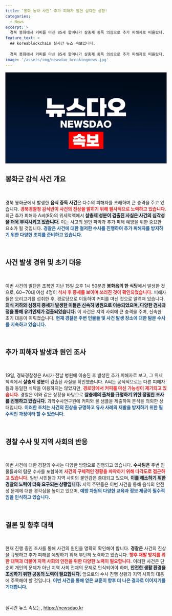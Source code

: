 ```yaml
---
title: ‘봉화 농약 사건’ 추가 피해자 발견 심각한 상황!
categories:
  - News
excerpt: >
  경북 봉화에서 커피를 마신 85세 할머니가 살충제 중독 의심으로 추가 피해자로 떠올랐다. 경찰은 경로당 커피와 물 분석을 의뢰하고, 주변 탐문 수사를 확대 중이다. 이번 사건의 전말은 과연 무엇일까? 클릭하여 상세한 이야기를 확인해보세요!
feature_text: >
  ## koreablockchain 실시간 뉴스 속보입니다.

  경북 봉화에서 커피를 마신 85세 할머니가 살충제 중독 의심으로 추가 피해자로 떠올랐다. 경찰은 경로당 커피와 물 분석을 의뢰하고, 주변 탐문 수사를 확대 중이다. 이번 사건의 전말은 과연 무엇일까? 클릭하여 상세한 이야기를 확인해보세요!
image: '/assets/img/newsdao_breakingnews.jpg'
---
```


<p><img src="/assets/img/newsdao_breakingnews.jpg" alt="koreablockchain 속보" /></p>

<h2 data-ke-size="size26">봉화군 감식 사건 개요</h2>

<p data-ke-size="size16">&nbsp;</p>

<p>경북 봉화군에서 발생한 <b>음식 중독 사건</b>은 다수의 피해자를 초래하며 큰 충격을 주고 있습니다. <b><span style="color: #ee2323;">경북경찰청 감식반이 사건의 진상을 밝히기 위해 필사적으로 노력하고 있습니다.</span></b> 최근 추가 피해자 A씨(85)의 위세척액에서 <b><span style="background-color: #21538527;">살충제 성분이 검출된 사실은 사건의 심각성을 더욱 부각시키고 있습니다.</span></b> 이는 사고의 원인 파악과 추가 피해 예방을 위한 중요한 요소가 될 것입니다. <b><span style="color: #1a5490;">경찰은 사건에 대한 철저한 수사를 진행하여 추가 피해자를 방지하기 위한 다양한 조치를 준비하고 있습니다.</span></b></p>

<p data-ke-size="size16">&nbsp;</p>

<h2 data-ke-size="size26">사건 발생 경위 및 초기 대응</h2>

<p data-ke-size="size16">&nbsp;</p>

<p>이번 사건의 발단은 초복인 지난 15일 오후 1시 50분경 <b>봉화읍의 한 식당</b>에서 발생한 것으로, 60∼70대 여성 4명이 <b><span style="color: #ee2323;">식사 후 증세를 보이며 쓰러진 것이 확인되었습니다.</span></b> 피해자들은 오리고기를 섭취한 후, 경로당으로 이동하여 커피를 마신 것으로 알려져 있습니다. <b><span style="background-color: #21538527;">의식 저하와 심정지 증세가 발생한 이들은 신속히 병원으로 이송되었으며, 다양한 검사과정을 통해 유기인제가 검출되었습니다.</span></b> 이 사건은 지역 사회에 큰 충격을 주며, 신속한 초기 대응이 이뤄졌습니다. <b><span style="color: #1a5490;">현재 경찰은 주변 인물들 및 사건 발생 장소에 대한 탐문 수사를 지속하고 있습니다.</span></b></p>

<p data-ke-size="size16">&nbsp;</p>

<h2 data-ke-size="size26">추가 피해자 발생과 원인 조사</h2>

<p data-ke-size="size16">&nbsp;</p>

<p>19일, 경북경찰청은 A씨가 전날 병원에 이송된 후 발생한 추가 피해자로 보고, 그 위세척액에서 <b>살충제 성분</b>이 검출된 사실을 확인했습니다. A씨는 공식적으로는 다른 피해자들과 동일한 식탁을 이용하지는 않았지만, <b><span style="color: #ee2323;">경로당에서 커피를 마신 가능성이 제기되고 있습니다.</span></b> 경찰은 이와 같은 상황을 바탕으로 <b><span style="background-color: #21538527;">살충제의 출처를 규명하기 위한 정밀한 조사를 진행하고 있습니다.</span></b> 과학수사연구원에 커피와 물 샘플을 제출하여 분석을 의뢰한 상태입니다. <b><span style="color: #1a5490;">이러한 조치는 사건의 진상을 규명하고 유사 사례의 재발을 방지하기 위한 필수적인 과정이라 할 수 있습니다.</span></b></p>

<p data-ke-size="size16">&nbsp;</p>

<h2 data-ke-size="size26">경찰 수사 및 지역 사회의 반응</h2>

<p data-ke-size="size16">&nbsp;</p>

<p>이번 사건에 대한 경찰의 수사는 다양한 방향으로 진행되고 있습니다. <b>수사팀은</b> 주변 인물들과의 탐문 수사를 포함하여 <b><span style="color: #ee2323;">사건의 구체적인 정황을 파악하기 위해 다각도로 접근하고 있습니다.</span></b> 일반 시민들과 지역 사회의 불안감은 증대되고 있으며, <b><span style="background-color: #21538527;">이를 해소하기 위한 경찰의 노력이 더욱 요구되는 상황입니다.</span></b> 지역 주민들은 이번 사건을 통해 음식의 안전성 문제에 대한 경각심을 높이고 있으며, <b><span style="color: #1a5490;">예방 차원의 다양한 교육과 정보 제공이 필수적임을 인식하고 있습니다.</span></b></p>

<p data-ke-size="size16">&nbsp;</p>

<h2 data-ke-size="size26">결론 및 향후 대책</h2>

<p data-ke-size="size16">&nbsp;</p>

<p>현재 진행 중인 조사를 통해 사건의 원인을 명확히 확인해야 합니다. <b>경찰은</b> 사건의 진상을 규명하고 추가 피해를 예방하기 위해 부단히 노력하고 있습니다. <b><span style="color: #ee2323;">향후 재발 방지를 위한 대책과 더불어 지역 사회의 안전을 위한 다양한 노력이 필요합니다.</span></b> 이러한 사건은 단순히 개인의 문제가 아닌 지역 사회 전체의 문제로 인식되어야 하며, <b><span style="background-color: #21538527;">안전한 생활 환경을 조성하기 위한 공동의 노력이 필요합니다.</span></b> 앞으로의 수사 진행 상황과 지역 사회의 대응에 주목해야 할 것입니다. <b><span style="color: #1a5490;">이번 사건을 통해 얻은 교훈이 향후 더 나은 결과로 이어지기를 기대합니다.</span></b></p>

<p data-ke-size="size16">&nbsp;</p>
실시간 뉴스 속보는, <a href="https://newsdao.kr" rel="dofollow">https://newsdao.kr</a>


